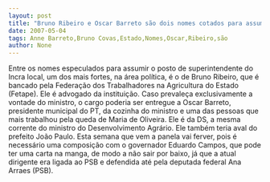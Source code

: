 ```yaml
---
layout: post
title: "Bruno Ribeiro e Oscar Barreto são dois nomes cotados para assumir o Incra no Estado"
date: 2007-05-04
tags: Anne Barreto,Bruno Covas,Estado,Nomes,Oscar,Ribeiro,são
author: None
---
```

Entre os nomes especulados para assumir o posto de superintendente do Incra local, um dos mais fortes, na área política, é o de Bruno Ribeiro, que é bancado pela Federação dos Trabalhadores na Agricultura do Estado (Fetape). Ele é advogado da instituição.
Caso prevaleça exclusivamente a vontade do ministro, o cargo poderia ser entregue a Oscar Barreto, presidente municipal do PT, da cozinha do ministro e uma das pessoas que mais trabalhou pela queda de Maria de Oliveira. Ele é da DS, a mesma corrente do ministro do Desenvolvimento Agrário. Ele também teria aval do prefeito João Paulo.
Esta semana que vem a panela vai ferver, pois é necessário uma composição com o governador Eduardo Campos, que pode ter uma carta na manga, de modo a não sair por baixo, já que a atual dirigente era ligada ao PSB e defendida até pela deputada federal Ana Arraes (PSB). 